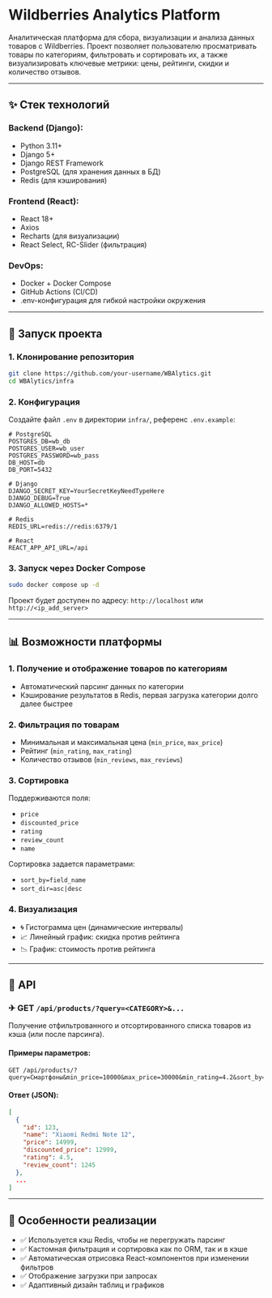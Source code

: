 # Wildberries Analytics Platform

Аналитическая платформа для сбора, визуализации и анализа данных товаров с Wildberries. Проект позволяет пользователю просматривать товары по категориям, фильтровать и сортировать их, а также визуализировать ключевые метрики: цены, рейтинги, скидки и количество отзывов.

---

## ✨ Стек технологий

### Backend (Django):

* Python 3.11+
* Django 5+
* Django REST Framework
* PostgreSQL (для хранения данных в БД)
* Redis (для кэширования)

### Frontend (React):

* React 18+
* Axios
* Recharts (для визуализации)
* React Select, RC-Slider (фильтрация)

### DevOps:

* Docker + Docker Compose
* GitHub Actions (CI/CD)
* .env-конфигурация для гибкой настройки окружения

---

## 🚀 Запуск проекта

### 1. Клонирование репозитория

```bash
git clone https://github.com/your-username/WBAlytics.git
cd WBAlytics/infra
```

### 2. Конфигурация

Создайте файл `.env` в директории `infra/`, референс `.env.example`:

```env
# PostgreSQL
POSTGRES_DB=wb_db
POSTGRES_USER=wb_user
POSTGRES_PASSWORD=wb_pass
DB_HOST=db
DB_PORT=5432

# Django
DJANGO_SECRET_KEY=YourSecretKeyNeedTypeHere
DJANGO_DEBUG=True
DJANGO_ALLOWED_HOSTS=*

# Redis
REDIS_URL=redis://redis:6379/1

# React
REACT_APP_API_URL=/api
```

### 3. Запуск через Docker Compose

```bash
sudo docker compose up -d
```

Проект будет доступен по адресу: `http://localhost` или `http://<ip_add_server>`

---

## 📊 Возможности платформы

### 1. Получение и отображение товаров по категориям

* Автоматический парсинг данных по категории
* Кэширование результатов в Redis, первая загрузка категории долго далее быстрее

### 2. Фильтрация по товарам

* Минимальная и максимальная цена (`min_price`, `max_price`)
* Рейтинг (`min_rating`, `max_rating`)
* Количество отзывов (`min_reviews`, `max_reviews`)

### 3. Сортировка

Поддерживаются поля:

* `price`
* `discounted_price`
* `rating`
* `review_count`
* `name`

Сортировка задается параметрами:

* `sort_by=field_name`
* `sort_dir=asc|desc`

### 4. Визуализация

* 🌀 Гистограмма цен (динамические интервалы)
* 📈 Линейный график: скидка против рейтинга
* 📉 График: стоимость против рейтинга

---

## 🔐 API

### ✈ GET `/api/products/?query=<CATEGORY>&...`

Получение отфильтрованного и отсортированного списка товаров из кэша (или после парсинга).

#### Примеры параметров:

```http
GET /api/products/?query=Смартфоны&min_price=10000&max_price=30000&min_rating=4.2&sort_by=price&sort_dir=asc
```

#### Ответ (JSON):

```json
[
  {
    "id": 123,
    "name": "Xiaomi Redmi Note 12",
    "price": 14999,
    "discounted_price": 12999,
    "rating": 4.5,
    "review_count": 1245
  },
  ...
]
```

---

## 🌟 Особенности реализации

* ✅ Используется кэш Redis, чтобы не перегружать парсинг
* ✅ Кастомная фильтрация и сортировка как по ORM, так и в кэше
* ✅ Автоматическая отрисовка React-компонентов при изменении фильтров
* ✅ Отображение загрузки при запросах
* ✅ Адаптивный дизайн таблиц и графиков
